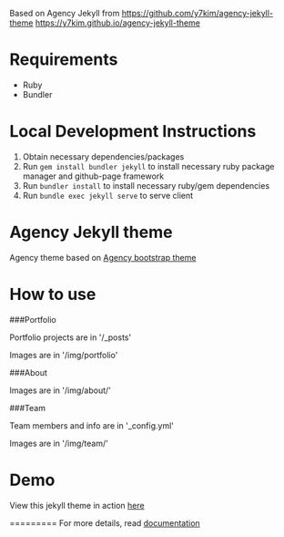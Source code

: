 Based on Agency Jekyll from 
https://github.com/y7kim/agency-jekyll-theme
https://y7kim.github.io/agency-jekyll-theme

Requirements
====================
- Ruby
- Bundler

Local Development Instructions
====================
1. Obtain necessary dependencies/packages
2. Run ```gem install bundler jekyll``` to install necessary ruby package manager and github-page framework
3. Run ```bundler install``` to install necessary ruby/gem dependencies
4. Run ```bundle exec jekyll serve``` to serve client

Agency Jekyll theme
====================

Agency theme based on [Agency bootstrap theme ](https://startbootstrap.com/template-overviews/agency/)

# How to use

###Portfolio 

Portfolio projects are in '/_posts'

Images are in '/img/portfolio'

###About

Images are in '/img/about/'

###Team

Team members and info are in '_config.yml'

Images are in '/img/team/'


# Demo

View this jekyll theme in action [here](https://y7kim.github.io/agency-jekyll-theme)

=========
For more details, read [documentation](http://jekyllrb.com/)
